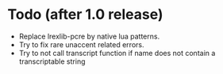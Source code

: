 # Todo (after 1.0 release)

* Replace lrexlib-pcre by native lua patterns.
* Try to fix rare unaccent related errors.
* Try to not call transcript function if name does not contain a transcriptable string